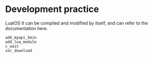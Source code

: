 # Development practice

LuatOS It can be compiled and modified by itself, and can refer to the documentation here.

```{toctree}
add_myapi_5min
add_lua_module
c_wait
soc_download
```

